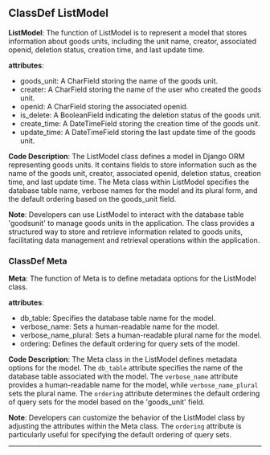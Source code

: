 ## ClassDef ListModel
**ListModel**: The function of ListModel is to represent a model that stores information about goods units, including the unit name, creator, associated openid, deletion status, creation time, and last update time.

**attributes**: 
- goods_unit: A CharField storing the name of the goods unit.
- creater: A CharField storing the name of the user who created the goods unit.
- openid: A CharField storing the associated openid.
- is_delete: A BooleanField indicating the deletion status of the goods unit.
- create_time: A DateTimeField storing the creation time of the goods unit.
- update_time: A DateTimeField storing the last update time of the goods unit.

**Code Description**: 
The ListModel class defines a model in Django ORM representing goods units. It contains fields to store information such as the name of the goods unit, creator, associated openid, deletion status, creation time, and last update time. The Meta class within ListModel specifies the database table name, verbose names for the model and its plural form, and the default ordering based on the goods_unit field.

**Note**: 
Developers can use ListModel to interact with the database table 'goodsunit' to manage goods units in the application. The class provides a structured way to store and retrieve information related to goods units, facilitating data management and retrieval operations within the application.
### ClassDef Meta
**Meta**: The function of Meta is to define metadata options for the ListModel class.

**attributes**:
- db_table: Specifies the database table name for the model.
- verbose_name: Sets a human-readable name for the model.
- verbose_name_plural: Sets a human-readable plural name for the model.
- ordering: Defines the default ordering for query sets of the model.

**Code Description**:
The Meta class in the ListModel defines metadata options for the model. The `db_table` attribute specifies the name of the database table associated with the model. The `verbose_name` attribute provides a human-readable name for the model, while `verbose_name_plural` sets the plural name. The `ordering` attribute determines the default ordering of query sets for the model based on the 'goods_unit' field.

**Note**:
Developers can customize the behavior of the ListModel class by adjusting the attributes within the Meta class. The `ordering` attribute is particularly useful for specifying the default ordering of query sets.
***
